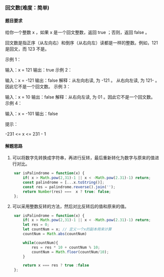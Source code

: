 ### 回文数(难度：简单)

#### 题目要求
给你一个整数 x ，如果 x 是一个回文整数，返回 true ；否则，返回 false 。

回文数是指正序（从左向右）和倒序（从右向左）读都是一样的整数。例如，121 是回文，而 123 不是。

示例 1：

输入：x = 121
输出：true
示例 2：

输入：x = -121
输出：false
解释：从左向右读, 为 -121 。 从右向左读, 为 121- 。因此它不是一个回文数。
示例 3：

输入：x = 10
输出：false
解释：从右向左读, 为 01 。因此它不是一个回文数。
示例 4：

输入：x = -101
输出：false

提示：

-231 <= x <= 231 - 1

#### 解题思路
1. 可以将数字先转换成字符串，再进行反转，最后重新转化为数字与原来的值进行对比。
```JavaScript
	var isPalindrome = function(x) {
        if( x > Math.pow(2,31)-1 || x < -Math.pow(2.31)-1) return;
        const palindrome = [...x.toString()];
        const res = palindrome.reverse().join('');
        return Number(res) ===  x ? true: false;
    };
```
2. 可以采用整数反转的方法，然后对比反转后的值和原来的值。
```javascript
	var isPalindrome = function(x) {
        if( x > Math.pow(2,31)-1 || x < -Math.pow(2.31)-1) return;
        let res = 0;
        let countNum = x; // 定义一个x的副本用来计算
        countNum = Math.abs(countNum)

        while(countNum){
            res = res * 10 + countNum % 10;
            countNum = Math.floor(countNum/10);
        }

        return x === res ? true :false
	};
```

